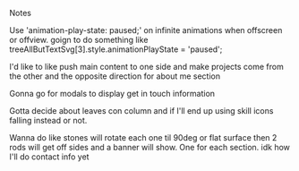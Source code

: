 Notes

Use 'animation-play-state: paused;' on infinite animations when offscreen or offview.
goign to do something like treeAllButTextSvg[3].style.animationPlayState = 'paused';

I'd like to like push main content to one side and make projects come from the other and the opposite direction for about me section

Gonna go for modals to display get in touch information

Gotta decide about leaves con column and if I'll end up using skill icons falling instead or not.

Wanna do like stones will rotate each one til 90deg or flat surface then 2 rods will get off sides and a banner will show. One for each section. idk how I'll do contact info yet 